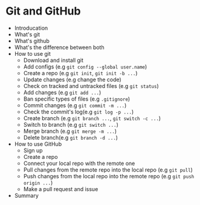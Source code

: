 # Git and GitHub

- Introducation
- What's git
- What's github
- What's the difference between both
- How to use git
	- Download and install git
	- Add configs (e.g `git config --global user.name`)
	- Create a repo (e.g `git init`, `git init -b ...`)
	- Update changes (e.g change the code)
	- Check on tracked and untracked files (e.g `git status`)
	- Add changes (e.g `git add ...`)
	- Ban specific types of files (e.g `.gitignore`)
	- Commit changes (e.g `git commit -m ...`)
	- Check the commit's log(e.g `git log -p ...`)
	- Create branch (e.g `git branch ...`, `git switch -c ...`)
	- Switch to branch (e.g `git switch ...`)
	- Merge branch (e.g `git merge -m ...`)
	- Delete branch(e.g `git branch -d ...`)
- How to use GitHub
  - Sign up
  - Create a repo
  - Connect your local repo with the remote one
  - Pull changes from the remote repo into the local repo (e.g `git pull`)
  - Push changes from the local repo into the remote repo (e.g `git push origin ...`)
  - Make a pull request and issue
- Summary
